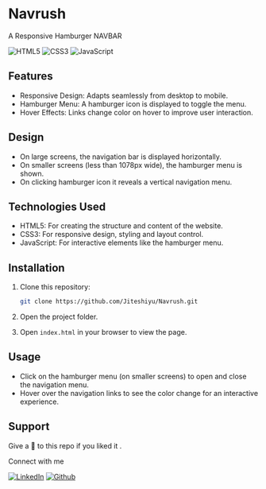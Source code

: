 # Navrush

A Responsive Hamburger NAVBAR

![HTML5](https://img.shields.io/badge/html5-%23E34F26.svg?style=for-the-badge&logo=html5&logoColor=white)
![CSS3](https://img.shields.io/badge/css3-%231572B6.svg?style=for-the-badge&logo=css3&logoColor=white)
![JavaScript](https://img.shields.io/badge/JavaScript-F7DF1E?style=for-the-badge&logo=javascript&logoColor=black)

## Features

- Responsive Design: Adapts seamlessly from desktop to mobile.
- Hamburger Menu: A hamburger icon is displayed to toggle the menu.
- Hover Effects: Links change color on hover to improve user interaction.

## Design

- On large screens, the navigation bar is displayed horizontally.
- On smaller screens (less than 1078px wide), the hamburger menu is shown.
- On clicking hamburger icon it reveals a vertical navigation menu.

## Technologies Used

- HTML5: For creating the structure and content of the website.
- CSS3: For responsive design, styling and layout control.
- JavaScript: For interactive elements like the hamburger menu.

## Installation

1. Clone this repository:
   ``` bash
   git clone https://github.com/Jiteshiyu/Navrush.git
   ```
   
2. Open the project folder.
   
3. Open `index.html` in your browser to view the page.

## Usage

- Click on the hamburger menu (on smaller screens) to open and close the navigation menu.
- Hover over the navigation links to see the color change for an interactive experience.

## Support
Give a 🌟 to this repo if you liked it .

Connect with me

[![LinkedIn](https://img.shields.io/static/v1.svg?label=connect&message=@JiteshKumar&color=success&logo=linkedin&style=for-the-badge&logoColor=white&colorA=blue)](https://www.linkedin.com/in/jitesh-kumar-93742a322/) [![Github](https://img.shields.io/static/v1.svg?label=follow&message=@Jiteshiyu&color=grey&logo=github&style=for-the-badge&logoColor=white&colorA=black)](https://www.github.com/Jiteshiyu/)
